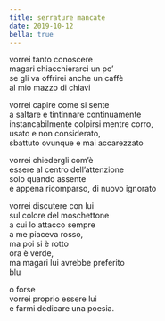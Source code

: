 ```yaml
---
title: serrature mancate
date: 2019-10-12
bella: true
---
```

vorrei tanto conoscere  
magari chiacchierarci un po’  
se gli va offrirei anche un caffè  
al mio mazzo di chiavi

vorrei capire come si sente  
a saltare e tintinnare continuamente  
instancabilmente colpirsi mentre corro,  
usato e non considerato,  
sbattuto ovunque e mai accarezzato

vorrei chiedergli com’è  
essere al centro dell’attenzione  
solo quando assente  
e appena ricomparso, di nuovo ignorato  

vorrei discutere con lui  
sul colore del moschettone  
a cui lo attacco sempre  
a me piaceva rosso,  
ma poi si è rotto  
ora è verde,  
ma magari lui avrebbe preferito  
blu

o forse  
vorrei proprio essere lui  
e farmi dedicare una poesia.
 

